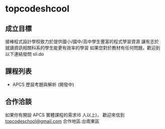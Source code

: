 # topcodeshcool

## 成立目標

接棒程式設計學校致力於提供國小/國中/高中學生豐富的程式學習資源
讓有志於就讀資訊相關科系的學生能更有效率的學習
如果您對於教材有任何問題，歡迎到以下連結發問 sli.do

## 課程列表

- APCS 歷屆考題與解析 (開發中)

## 合作洽談

如果你有開設 APCS 實體課程的需求(6 人以上)，
歡迎來信到 topcodeschool@gmail.com
合作地區:台南東區
